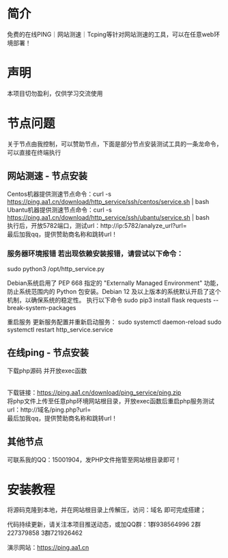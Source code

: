 # 简介
免费的在线PING｜网站测速｜Tcping等针对网站测速的工具，可以在任意web环境部署！
# 声明
本项目切勿盈利，仅供学习交流使用
# 节点问题
关于节点由我控制，可以赞助节点，下面是部分节点安装测试工具的一条龙命令，可以直接在终端执行
## 网站测速 - 节点安装
Centos机器提供测速节点命令：curl -s https://ping.aa1.cn/download/http_service/ssh/centos/service.sh | bash
<br>Ubantu机器提供测速节点命令：curl -s https://ping.aa1.cn/download/http_service/ssh/ubantu/service.sh | bash
<br>执行后，开放5782端口，测试url：http://ip:5782/analyze_url?url=
<br>最后加我qq，提供赞助商名称和跳转url！

### 服务器环境报错 若出现依赖安装报错，请尝试以下命令：

sudo python3 /opt/http_service.py

Debian系统启用了 PEP 668 指定的 "Externally Managed Environment" 功能，防止系统范围内的 Python 包安装。Debian 12 及以上版本的系统默认开启了这个机制，以确保系统的稳定性。
执行以下命令
sudo pip3 install flask requests --break-system-packages

重启服务 更新服务配置并重新启动服务：
sudo systemctl daemon-reload
sudo systemctl restart http_service.service

## 在线ping - 节点安装
下载php源码 并开放exec函数

<br>下载链接：https://ping.aa1.cn/download/ping_service/ping.zip
<br>将php文件上传至任意php环境网站根目录，开放exec函数后重启php服务测试url：http://域名/ping.php?url=
<br>最后加我qq，提供赞助商名称和跳转url！


## 其他节点
可联系我的QQ：15001904，发PHP文件拖管至网站根目录即可！
# 安装教程
将源码克隆到本地，并在网站根目录上传解压，访问：域名 即可完成搭建；

代码持续更新，请关注本项目推送动态，或加QQ群：1群938564996 2群227379858 3群721926462

演示网站：https://ping.aa1.cn


